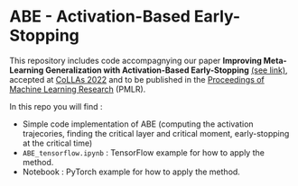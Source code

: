 # ABE - Activation-Based Early-Stopping

This repository includes code accompagnying our paper **Improving Meta-Learning Generalization with Activation-Based Early-Stopping** [(see link)](https://drive.google.com/file/d/1P4rCj0swQiRwoLOOGPsuYKKse88t7XpM/view?usp=sharing), accepted at [CoLLAs 2022](https://lifelong-ml.cc/) and to be published in the [Proceedings of Machine Learning Research](https://proceedings.mlr.press/) (PMLR).

In this repo you will find :
- Simple code implementation of ABE (computing the activation trajecories, finding the critical layer and critical moment, early-stopping at the critical time)
- `ABE_tensorflow.ipynb` : TensorFlow example for how to apply the method.
- Notebook : PyTorch example for how to apply the method.
